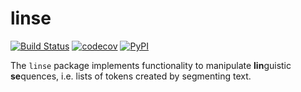 # linse

[![Build Status](https://travis-ci.org/lingpy/linse.svg?branch=master)](https://travis-ci.org/lingpy/linse)
[![codecov](https://codecov.io/gh/lingpy/linse/branch/master/graph/badge.svg)](https://codecov.io/gh/lingpy/linse)
[![PyPI](https://img.shields.io/pypi/v/linse.svg)](https://pypi.org/project/linse)

The `linse` package implements functionality to manipulate **lin**guistic **se**quences,
i.e. lists of tokens created by segmenting text.

